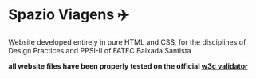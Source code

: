 
# Spazio Viagens :airplane:

Website developed entirely in pure HTML and CSS, for the disciplines of Design Practices and PPSI-II of FATEC Baixada Santista

**all website files have been properly tested on the official [w3c validator](https://validator.w3.org/)** 